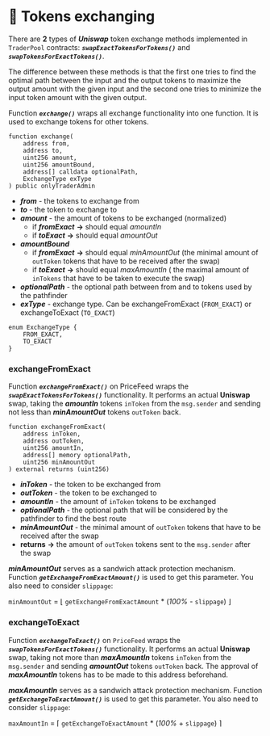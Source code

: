 # 🔄 Tokens exchanging

There are **2** types of ***Uniswap*** token exchange methods implemented in `TraderPool` contracts: ***`swapExactTokensForTokens()`*** and ***`swapTokensForExactTokens()`***. 

The difference between these methods is that the first one tries to find the optimal path between the input and the output tokens to maximize the output amount with the given input and the second one tries to minimize the input token amount with the given output.

Function ***`exchange()`*** wraps all exchange functionality into one function. It is used to exchange tokens for other tokens.

```solidity
function exchange(
    address from,
    address to,
    uint256 amount,
    uint256 amountBound,
    address[] calldata optionalPath,
    ExchangeType exType
) public onlyTraderAdmin
```
- ***from*** - the tokens to exchange from
- ***to*** - the token to exchange to
- ***amount*** - the amount of tokens to be exchanged (normalized)
    - if ***fromExact*** **->** should equal *amountIn*
    - if ***toExact*** **->** should equal *amountOut*
- ***amountBound*** 
    - if ***fromExact*** **->** should equal *minAmountOut* (the minimal amount of `outToken` tokens that have to be received after the swap)
    - if ***toExact*** **->** should equal *maxAmountIn* ( the maximal amount of `inTokens` that have to be taken to execute the swap)
- ***optionalPath*** - the optional path between from and to tokens used by the pathfinder
- ***exType*** - exchange type. Can be exchangeFromExact (`FROM_EXACT`) or exchangeToExact (`TO_EXACT`)

```solidity
enum ExchangeType {
    FROM_EXACT,
    TO_EXACT
}
```

### exchangeFromExact

Function ***`exchangeFromExact()`*** on PriceFeed wraps the ***`swapExactTokensForTokens()`*** functionality. It performs an actual **Uniswap** swap, taking the ***amountIn*** tokens `inToken` from the `msg.sender` and sending not less than ***minAmountOut*** tokens `outToken` back.

```solidity
function exchangeFromExact(
    address inToken,
    address outToken,
    uint256 amountIn,
    address[] memory optionalPath,
    uint256 minAmountOut
) external returns (uint256) 
```
- ***inToken*** - the token to be exchanged from
- ***outToken*** - the token to be exchanged to
- ***amountIn*** - the amount of `inToken` tokens to be exchanged
- ***optionalPath*** - the optional path that will be considered by the pathfinder to find the best route
- ***minAmountOut*** - the minimal amount of `outToken` tokens that have to be received after the swap
- **returns** **->** the amount of `outToken` tokens sent to the `msg.sender` after the swap

***minAmountOut*** serves as a sandwich attack protection mechanism. Function ***`getExchangeFromExactAmount()`*** is used to get this parameter. You also need to consider `slippage`:

`minAmountOut` = ⌊ `getExchangeFromExactAmount` * (*100%* - `slippage`) ⌋

### exchangeToExact

Function ***`exchangeToExact()`*** on `PriceFeed` wraps the ***`swapTokensForExactTokens()`*** functionality. It performs an actual **Uniswap** swap, taking not more than ***maxAmountIn*** tokens `inToken` from the `msg.sender` and sending ***amountOut*** tokens `outToken` back. The approval of ***maxAmountIn*** tokens has to be made to this address beforehand.

***maxAmountIn*** serves as a sandwich attack protection mechanism. Function ***`getExchangeToExactAmount()`*** is used to get this parameter. You also need to consider `slippage`:

`maxAmountIn` = ⌈ `getExchangeToExactAmount` * (*100%* + `slippage`) ⌉
